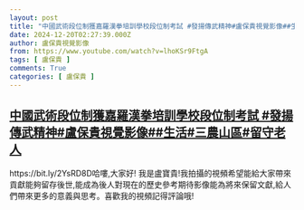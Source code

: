 ```yaml
---
layout: post
title: "中國武術段位制獲嘉羅漢拳培訓學校段位制考試 #發揚傳武精神#盧保貴視覺影像##生活#三農山區#留守老人"
date: 2024-12-20T02:27:39.000Z
author: 盧保貴視覺影像
from: https://www.youtube.com/watch?v=lhoKSr9FtgA
tags: [ 盧保貴 ]
comments: True
categories: [ 盧保貴 ]
---
```

<!--1734661659000-->
[中國武術段位制獲嘉羅漢拳培訓學校段位制考試 #發揚傳武精神#盧保貴視覺影像##生活#三農山區#留守老人](https://www.youtube.com/watch?v=lhoKSr9FtgA)
------

<div>
https://bit.ly/2YsRD8D哈嘍,大家好! 我是盧寶貴!我拍攝的視頻希望能給大家帶來貢獻能夠留存後世,能成為後人對現在的歷史參考期待影像能為將來保留文獻,給人們帶來更多的意義與思考。喜歡我的視頻記得評論哦!
</div>
